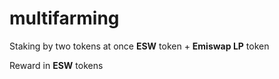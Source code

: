 # multifarming

Staking by two tokens at once **ESW** token + **Emiswap LP** token

Reward in **ESW** tokens
